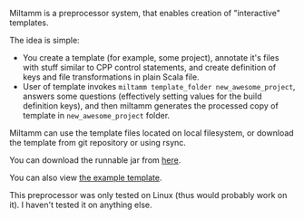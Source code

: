 Miltamm is a preprocessor system, that enables creation of "interactive" templates.

The idea is simple:
* You create a template (for example, some project), annotate it's files 
  with stuff similar to CPP control statements, and create definition
  of keys and file transformations in plain Scala file.
* User of template invokes `miltamm template_folder new_awesome_project`, answers
  some questions (effectively setting values for the build definition keys),
  and then miltamm generates the processed copy of template in `new_awesome_project` folder.

Miltamm can use the template files located on local filesystem, or download the template from git repository or using rsync.

You can download the runnable jar from [here](https://s3.amazonaws.com/miltamm/miltamm-0.0.2.jar).

You can also view [the example template](https://github.com/Rogach/template/tree/master/lift-template).

This preprocessor was only tested on Linux (thus would probably work on it). I haven't tested it on anything else.
